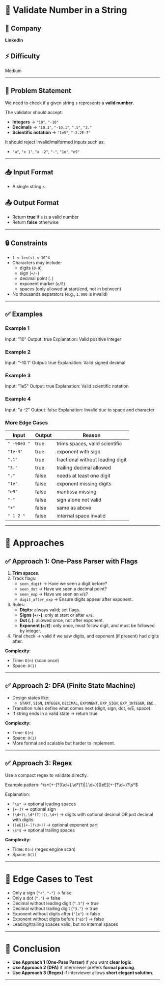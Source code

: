 # 🔢 Validate Number in a String

## 🏢 Company
**LinkedIn**

## ⚡ Difficulty
Medium

---

## 📝 Problem Statement
We need to check if a given string `s` represents a **valid number**.  

The validator should accept:
- **Integers** → `"10"`, `"-10"`
- **Decimals** → `"10.1"`, `"-10.1"`, `".5"`, `"3."`
- **Scientific notation** → `"1e5"`, `"-3.2E-7"`

It should reject invalid/malformed inputs such as:
- `"a"`, `"x 1"`, `"a -2"`, `"-"`, `"1e"`, `"e9"`

---

## 📥 Input Format
- A single string `s`

## 📤 Output Format
- Return **true** if `s` is a valid number  
- Return **false** otherwise

---

## 🔒 Constraints
- `1 ≤ len(s) ≤ 10^4`
- Characters may include:
  - digits (`0-9`)
  - sign (`+/-`)
  - decimal point (`.`)
  - exponent marker (`e/E`)
  - spaces (only allowed at start/end, not in between)
- No thousands separators (e.g., `1,000` is invalid)

---

## ✅ Examples

### Example 1
Input: "10"
Output: true
Explanation: Valid positive integer


### Example 2
Input: "-10.1"
Output: true
Explanation: Valid signed decimal



### Example 3
Input: "1e5"
Output: true
Explanation: Valid scientific notation


### Example 4
Input: "a -2"
Output: false
Explanation: Invalid due to space and character



### More Edge Cases
| Input      | Output | Reason |
|------------|--------|--------|
| `" -90e3 "` | true   | trims spaces, valid scientific |
| `"1e-3"`    | true   | exponent with sign |
| `".1"`      | true   | fractional without leading digit |
| `"3."`      | true   | trailing decimal allowed |
| `"."`       | false  | needs at least one digit |
| `"1e"`      | false  | exponent missing digits |
| `"e9"`      | false  | mantissa missing |
| `"-"`       | false  | sign alone not valid |
| `"+"`       | false  | same as above |
| `" 1 2 "`   | false  | internal space invalid |

---

# 🔎 Approaches

## ✅ Approach 1: One-Pass Parser with Flags
1. **Trim spaces**.  
2. Track flags:  
   - `seen_digit` → Have we seen a digit before?  
   - `seen_dot` → Have we seen a decimal point?  
   - `seen_exp` → Have we seen an `e`/`E`?  
   - `digit_after_exp` → Ensure digits appear after exponent.  
3. Rules:
   - **Digits**: always valid; set flags.  
   - **Signs (`+/-`)**: only at start or after `e/E`.  
   - **Dot (`.`)**: allowed once, not after exponent.  
   - **Exponent (`e/E`)**: only once, must follow digit, and must be followed by integer.  
4. Final check → valid if we saw digits, and exponent (if present) had digits after.

**Complexity:**  
- Time: `O(n)` (scan once)  
- Space: `O(1)`  

---

## ✅ Approach 2: DFA (Finite State Machine)
- Design states like:  
  - `START`, `SIGN`, `INTEGER`, `DECIMAL`, `EXPONENT`, `EXP_SIGN`, `EXP_INTEGER`, `END`.  
- Transition rules define what comes next (digit, sign, dot, e/E, space).  
- If string ends in a valid state → return true.  

**Complexity:**  
- Time: `O(n)`  
- Space: `O(1)`  
- More formal and scalable but harder to implement.

---

## ✅ Approach 3: Regex
Use a compact regex to validate directly.  

Example pattern:
^\s*[+-]?((\d+(.\d*)?)|(.\d+))([eE][+-]?\d+)?\s*$


Explanation:
- `^\s*` → optional leading spaces  
- `[+-]?` → optional sign  
- `(\d+(\.\d*)?)|(\.\d+)` → digits with optional decimal OR just decimal with digits  
- `([eE][+-]?\d+)?` → optional exponent part  
- `\s*$` → optional trailing spaces  

**Complexity:**  
- Time: `O(n)` (regex engine scan)  
- Space: `O(1)`  

---

# 🧪 Edge Cases to Test
- Only a sign (`"+"`, `"-"`) → false  
- Only a dot (`"."`) → false  
- Decimal without leading digit (`".5"`) → true  
- Decimal without trailing digit (`"3."`) → true  
- Exponent without digits after (`"1e"`) → false  
- Exponent without digits before (`"e5"`) → false  
- Leading/trailing spaces valid, but no internal spaces  

---

# 🎯 Conclusion
- **Use Approach 1 (One-Pass Parser)** if you want **clear logic**.  
- **Use Approach 2 (DFA)** if interviewer prefers **formal parsing**.  
- **Use Approach 3 (Regex)** if interviewer allows **short elegant solution**.  


---
